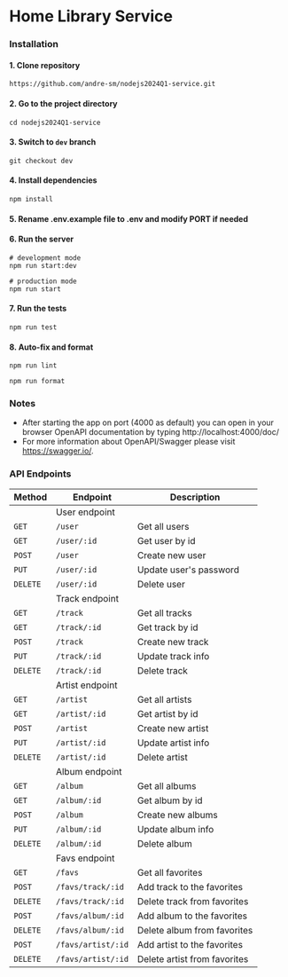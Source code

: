 # Home Library Service

### Installation

#### 1. Clone repository
```
https://github.com/andre-sm/nodejs2024Q1-service.git
```
####  2. Go to the project directory
```
cd nodejs2024Q1-service
```
####  3. Switch to `dev` branch
```
git checkout dev
```
####  4. Install dependencies
```
npm install
```
####  5. Rename .env.example file to .env and modify PORT if needed
####  6. Run the server
```
# development mode
npm run start:dev

# production mode
npm run start

```

####  7. Run the tests
```
npm run test

```

#### 8. Auto-fix and format

```
npm run lint
```

```
npm run format
```

### Notes

- After starting the app on port (4000 as default) you can open
in your browser OpenAPI documentation by typing http://localhost:4000/doc/
- For more information about OpenAPI/Swagger please visit https://swagger.io/.

### API Endpoints

| Method    | Endpoint             | Description                  |
|-----------|----------------------|------------------------------|
| 			|	  User endpoint    |                              |
| `GET`     | `/user`              | Get all users                |
| `GET`     | `/user/:id`          | Get user by id               |
| `POST`    | `/user`              | Create new user              |
| `PUT`     | `/user/:id`          | Update user's password       |
| `DELETE`  | `/user/:id`          | Delete user                  |
| 			|	 Track endpoint    |                              |
| `GET`     | `/track`             | Get all tracks               |
| `GET`     | `/track/:id`         | Get track by id              |
| `POST`    | `/track`             | Create new track             |
| `PUT`     | `/track/:id`         | Update track info            |
| `DELETE`  | `/track/:id`         | Delete track                 |
| 			|	 Artist endpoint   |                              |
| `GET`     | `/artist`            | Get all artists              |
| `GET`     | `/artist/:id`        | Get artist by id             |
| `POST`    | `/artist`            | Create new artist            |
| `PUT`     | `/artist/:id`        | Update artist info           |
| `DELETE`  | `/artist/:id`        | Delete artist                |
| 			|	 Album endpoint    |                              |
| `GET`     | `/album`             | Get all albums               |
| `GET`     | `/album/:id`         | Get album by id              |
| `POST`    | `/album`             | Create new albums            |
| `PUT`     | `/album/:id`         | Update album info            |
| `DELETE`  | `/album/:id`         | Delete album                 |
| 			|	 Favs endpoint     |                              |
| `GET`     | `/favs`              | Get all favorites            |
| `POST`    | `/favs/track/:id`    | Add track to the favorites   |
| `DELETE`  | `/favs/track/:id`    | Delete track from favorites  |
| `POST`    | `/favs/album/:id`    | Add album to the favorites   |
| `DELETE`  | `/favs/album/:id`    | Delete album from favorites  |
| `POST`    | `/favs/artist/:id`   | Add artist to the favorites  |
| `DELETE`  | `/favs/artist/:id`   | Delete artist from favorites |


